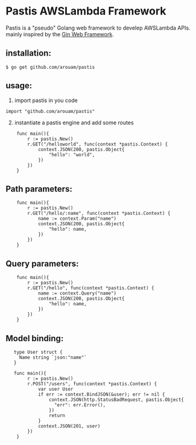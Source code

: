 # Pastis AWSLambda Framework

Pastis is a "pseudo" Golang web framework to develep AWSLambda APIs. mainly inspired by the [Gin Web Framework](https://github.com/gin-gonic/gin).

## installation:

```
$ go get github.com/arouam/pastis
```
## usage:

1. import pastis in you code
```golang
import "github.com/arouam/pastis"
```
2. instantiate a pastis engine and add some routes
```golang
    func main(){
        r := pastis.New()
        r.GET("/helloworld", func(context *pastis.Context) {
            context.JSON(200, pastis.Object{
                "hello": "world",
            })
        })
    }
```
## Path parameters:

```golang
    func main(){
        r := pastis.New()
        r.GET("/hello/:name", func(context *pastis.Context) {
            name := context.Param("name")
            context.JSON(200, pastis.Object{
                "hello": name,
            })
        })
    }
```
## Query parameters:

```golang
    func main(){
        r := pastis.New()
        r.GET("/hello", func(context *pastis.Context) {
            name := context.Query("name")
            context.JSON(200, pastis.Object{
                "hello": name,
            })
        })
    }
```
## Model binding:

```golang
   type User struct {
     Name string `json:"name"`
   }

   func main(){
        r := pastis.New()
        r.POST("/users", func(context *pastis.Context) {
            var user User
            if err := context.BindJSON(&user); err != nil {
                context.JSON(http.StatusBadRequest, pastis.Object{
                  "err": err.Error(),
                })
                return
            }
            context.JSON(201, user)
        })
    }
```
